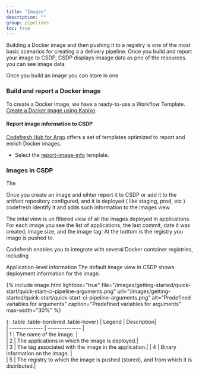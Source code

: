 ```yaml
---
title: "Images"
description: ""
group: pipelines
toc: true
---
```


Building a Docker image and then pushing it to a registry is one of the most basic scenarios for creating a a delivery pipeline. 
Once you build and report your image to CSDP, CSDP displays imaage data as pne of the resources. 
you can see image data 

Once you build an image you can store in one 

### Build and report a Docker image
To create a Docker image, we have a ready-to-use a Workflow Template. [Create a Docker image using Kaniko](https://codefresh.io/argohub/workflow-template/kaniko).

#### Report image information to CSDP
[Codefresh Hub for Argo](https://codefresh.io/argohub/workflow-template/CSDP-metadata) offers a set of templates optimized to report and enrich Docker images. 

* Select the [report-image-info](https://github.com/codefresh-io/argo-hub/blob/main/workflows/codefresh-csdp/versions/0.0.6/docs/report-image-info.md) template.

### Images in CSDP

The 

Once you create an image and eihter report it to CSDP or add it to the artifact repository configured, and it is deployed  ( like staging, prod, etc ) codefresh identify it and adds such information to the images view 

The inital view is un filtered view of all the images deployed in applications. 
For each image you see the list of applications, the last commit, date it was created, image size, and the image tag. At the bottom is the registry you image is pushed to. 

 Codefresh enables you to integrate with several Docker container registries, including

Application-level information
The default image view in CSDP shows deployment information for the image.

{% include 
   image.html 
   lightbox="true" 
   file="/images/getting-started/quick-start/quick-start-ci-pipeline-arguments.png" 
   url="/images/getting-started/quick-start/quick-start-ci-pipeline-arguments.png" 
   alt="Predefined variables for arguments" 
   caption="Predefined variables for arguments"
   max-width="30%" 
   %}

{: .table .table-bordered .table-hover}
|  Legend          |  Description|  
| --------------   | --------------           |  
| 1                | The name of the image.   |                            
| 2                | The applications in which the image is deployed.|          
| 3                | The tag associated with the image in the application.|
| 4                | Binary information on the image. |       
| 5                | The registry to which the image is pushed (stored), and from which it is distributed.|
                     